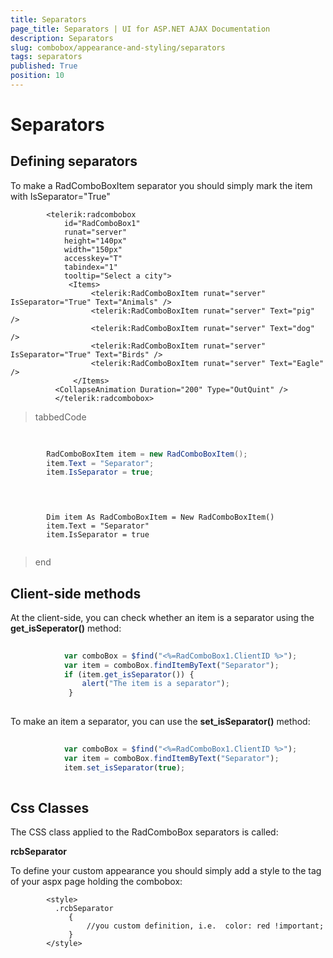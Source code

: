 ```yaml
---
title: Separators
page_title: Separators | UI for ASP.NET AJAX Documentation
description: Separators
slug: combobox/appearance-and-styling/separators
tags: separators
published: True
position: 10
---
```


# Separators



## Defining separators

To make a RadComboBoxItem separator you should simply mark the item with IsSeparator="True"

````ASPNET
	    <telerik:radcombobox 
	        id="RadComboBox1" 
	        runat="server" 
	        height="140px" 
	        width="150px"
	        accesskey="T" 
	        tabindex="1" 
	        tooltip="Select a city">   
	         <Items>       
	              <telerik:RadComboBoxItem runat="server" IsSeparator="True" Text="Animals" />       
	              <telerik:RadComboBoxItem runat="server" Text="pig" />        
	              <telerik:RadComboBoxItem runat="server" Text="dog" />        
	              <telerik:RadComboBoxItem runat="server" IsSeparator="True" Text="Birds" />        
	              <telerik:RadComboBoxItem runat="server" Text="Eagle" />        
	          </Items>    
	      <CollapseAnimation Duration="200" Type="OutQuint" />
	      </telerik:radcombobox>
````



>tabbedCode

````C#
	     
	
	    RadComboBoxItem item = new RadComboBoxItem();
	    item.Text = "Separator";
	    item.IsSeparator = true;
				
````
````VB.NET
	
	
	    Dim item As RadComboBoxItem = New RadComboBoxItem()
	    item.Text = "Separator"
	    item.IsSeparator = true
				
````
>end

## Client-side methods

At the client-side, you can check whether an item is a separator using the __get_isSeperator()__ method:

````JavaScript
	
	        var comboBox = $find("<%=RadComboBox1.ClientID %>");
	        var item = comboBox.findItemByText("Separator");
	        if (item.get_isSeparator()) {
	            alert("The item is a separator"); 
	         }
	
````



To make an item a separator, you can use the __set_isSeparator()__ method:

````JavaScript
	
	        var comboBox = $find("<%=RadComboBox1.ClientID %>");
	        var item = comboBox.findItemByText("Separator");
	        item.set_isSeparator(true);
	
````



## Css Classes

The CSS class applied to the RadComboBox separators is called:

__rcbSeparator__

To define your custom appearance you should simply add a style to the __<head>__ tag of your aspx page holding the combobox:

````ASPNET
	    <style>
	      .rcbSeparator
	         {
	             //you custom definition, i.e.  color: red !important;
	         }
	    </style>
````


